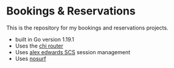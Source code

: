 # Bookings & Reservations 

This is the repository for my bookings and reservations projects. 

- built in Go version 1.19.1
- Uses the [chi router](https://github.com/go-chi/chi/v5)
- Uses [alex edwards SCS](https://github.com/alexedwards/scs/v2) session management 
- Uses [nosurf](https://github.com/justinas/nosurf)